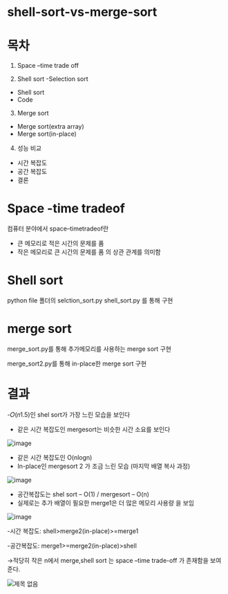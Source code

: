 # shell-sort-vs-merge-sort

# 목차

1. Space –time trade off

2. Shell sort
-Selection sort
- Shell sort
- Code

3. Merge sort
- Merge sort(extra array)
- Merge sort(in-place)


4. 성능 비교
- 시간 복잡도
- 공간 복잡도
- 결론

# Space -time tradeof

컴퓨터 분야에서 space–timetradeof란
-	큰 메모리로 적은 시간의 문제를 품
-	작은 메모리로 큰 시간의 문제를 품  의 상관 관계를 의미함

# Shell sort

python file 폴더의 
selction_sort.py  shell_sort.py 를 통해 구현

# merge sort

 merge_sort.py를 통해 추가메모리를 사용하는 merge sort 구현
 
 merge_sort2.py를 통해 in-place한 merge sort 구현
 
 # 결과
 
-𝑂(𝑛1.5)인 shel sort가 가장 느린 모습을 보인다
-	같은 시간 복잡도인 mergesort는 비슷한 시간 소요를 보인다

![image](https://user-images.githubusercontent.com/86222639/146517493-6e7e65f2-10fa-41f2-aaaa-ccb379614120.png)

-	같은 시간 복잡도인 O(nlogn)
-	In-place인 mergesort 2 가 조금 느린 모습 (마지막 배열 복사 과정)

![image](https://user-images.githubusercontent.com/86222639/146517528-d57af9a3-690f-4bce-958b-64078d0bbf6e.png)


-	공간복잡도는 shel sort – O(1) / mergesort – O(n)
-	실제로는 추가 배열이 필요한 merge1은 더 많은 메모리 사용량
을 보임

![image](https://user-images.githubusercontent.com/86222639/146517549-11d7d08f-ac4a-46de-8254-c598bb7523fe.png)


-시간 복잡도:
shell>merge2(in-place)>=merge1

-공간복잡도:
merge1>=merge2(in-place)>shell

→적당히 작은 n에서 merge,shell sort  는 space –time trade-off 가 존재함을  보여준다.



![제목 없음](https://user-images.githubusercontent.com/86222639/146517415-77646226-e6cc-4abc-8fde-86f4ffeae28b.png)
